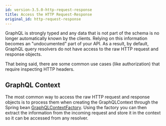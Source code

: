 ```yaml
---
id: version-3.5.0-http-request-response
title: Access the HTTP Request-Response
original_id: http-request-response
---
```


GraphQL is strongly typed and any data that is not part of the schema is no longer automatically known by the clients. Relying on this information becomes an "undocumented" part of your API. As a result, by default, GraphQL query resolvers do not have access to the raw HTTP request and response objects.

That being said, there are some common use cases (like authorization) that require inspecting HTTP headers.

## GraphQL Context

The most common way to access the raw HTTP request and response objects is to process them when creating the GraphQLContext through the Spring bean [GraphQLContextFactory](./spring-graphql-context.md). Using the factory you can then extract the information from the incoming request and store it in the context so it can be accessed from any resolver.
